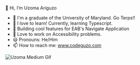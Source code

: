 👋 Hi, I’m Uzoma Ariguzo

- 🐢 I'm a graduate of the University of Maryland.  Go Terps!!
- 🌱 I love to learn!  Currently, learning Typescript.
- 🍎 Building cool features for EAB's Navigate Application
- 🦻 Love to work on Accessibility problems.
- 😃 Pronouns: He/Him
- 📫 How to reach me: www.codeguzo.com

![Uzoma Medium Gif](https://user-images.githubusercontent.com/33858127/88416966-1e53ca00-cdaf-11ea-82f8-f8b90949ac73.gif)

<!---
coDeguZo/coDeguZo is a ✨ special ✨ repository because its `README.md` (this file) appears on your GitHub profile.
You can click the Preview link to take a look at your changes.
--->
